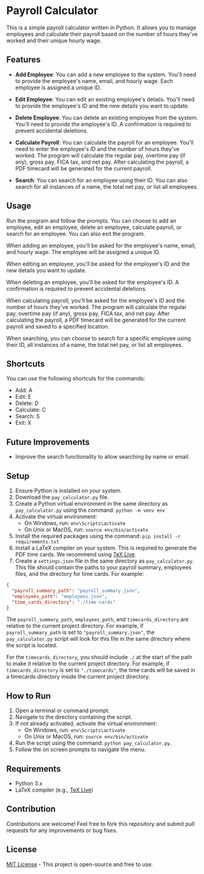 # Payroll Calculator

This is a simple payroll calculator written in Python. It allows you to manage employees and calculate their payroll based on the number of hours they've worked and their unique hourly wage.

## Features

- **Add Employee**: You can add a new employee to the system. You'll need to provide the employee's name, email, and hourly wage. Each employee is assigned a unique ID.

- **Edit Employee**: You can edit an existing employee's details. You'll need to provide the employee's ID and the new details you want to update.

- **Delete Employee**: You can delete an existing employee from the system. You'll need to provide the employee's ID. A confirmation is required to prevent accidental deletions.

- **Calculate Payroll**: You can calculate the payroll for an employee. You'll need to enter the employee's ID and the number of hours they've worked. The program will calculate the regular pay, overtime pay (if any), gross pay, FICA tax, and net pay. After calculating the payroll, a PDF timecard will be generated for the current payroll.

- **Search**: You can search for an employee using their ID. You can also search for all instances of a name, the total net pay, or list all employees.

## Usage

Run the program and follow the prompts. You can choose to add an employee, edit an employee, delete an employee, calculate payroll, or search for an employee. You can also exit the program.

When adding an employee, you'll be asked for the employee's name, email, and hourly wage. The employee will be assigned a unique ID.

When editing an employee, you'll be asked for the employee's ID and the new details you want to update.

When deleting an employee, you'll be asked for the employee's ID. A confirmation is required to prevent accidental deletions.

When calculating payroll, you'll be asked for the employee's ID and the number of hours they've worked. The program will calculate the regular pay, overtime pay (if any), gross pay, FICA tax, and net pay. After calculating the payroll, a PDF timecard will be generated for the current payroll and saved to a specified location.

When searching, you can choose to search for a specific employee using their ID, all instances of a name, the total net pay, or list all employees.

## Shortcuts

You can use the following shortcuts for the commands:

- Add: A
- Edit: E
- Delete: D
- Calculate: C
- Search: S
- Exit: X

## Future Improvements

- Improve the search functionality to allow searching by name or email.

## Setup

1. Ensure Python is installed on your system.
2. Download the `pay_calculator.py` file.
3. Create a Python virtual environment in the same directory as `pay_calculator.py` using the command: `python -m venv env`
4. Activate the virtual environment:
   - On Windows, run: `env\Scripts\activate`
   - On Unix or MacOS, run: `source env/bin/activate`
5. Install the required packages using the command: `pip install -r requirements.txt`
6. Install a LaTeX compiler on your system. This is required to generate the PDF time cards. We recommend using [TeX Live](https://www.tug.org/texlive/).
7. Create a `settings.json` file in the same directory as `pay_calculator.py`. This file should contain the paths to your payroll summary, employees files, and the directory for time cards. For example:

```json
{
  "payroll_summary_path": "payroll_summary.json",
  "employees_path": "employees.json",
  "time_cards_directory": "./time-cards"
}
```

The `payroll_summary_path`, `employees_path`, and `timecards_directory` are relative to the current project directory. For example, if `payroll_summary_path` is set to `"payroll_summary.json"`, the `pay_calculator.py` script will look for this file in the same directory where the script is located.

For the `timecards_directory`, you should include `./` at the start of the path to make it relative to the current project directory. For example, if `timecards_directory` is set to `"./timecards"`, the time cards will be saved in a timecards directory inside the current project directory.

## How to Run

1. Open a terminal or command prompt.
2. Navigate to the directory containing the script.
3. If not already activated, activate the virtual environment:
   - On Windows, run: `env\Scripts\activate`
   - On Unix or MacOS, run: `source env/bin/activate`
4. Run the script using the command: `python pay_calculator.py`.
5. Follow the on screen prompts to navigate the menu.

## Requirements

- Python 3.x
- LaTeX compiler (e.g., [TeX Live](https://www.tug.org/texlive/))

## Contribution

Contributions are welcome! Feel free to fork this repository and submit pull requests for any improvements or bug fixes.

## License

[MIT License](https://opensource.org/licenses/MIT) - This project is open-source and free to use.
